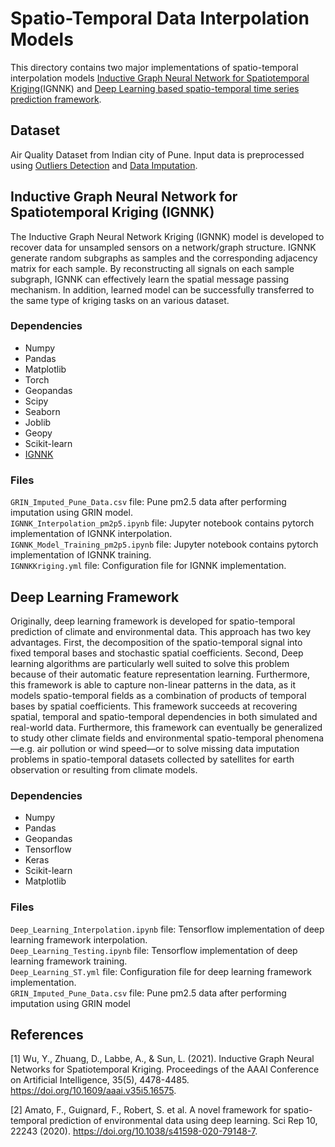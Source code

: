 # Spatio-Temporal Data Interpolation Models

This directory contains two major implementations of spatio-temporal interpolation models [Inductive Graph Neural Network for Spatiotemporal Kriging](https://ojs.aaai.org/index.php/AAAI/article/view/16575)(IGNNK) and [Deep Learning based spatio-temporal time series prediction framework](https://www.nature.com/articles/s41598-020-79148-7). 

## Dataset
Air Quality Dataset from Indian city of Pune. Input data is preprocessed using [Outliers Detection](https://github.com/datakaveri/analytics-notebooks/tree/main/Air-Quality/Outliers%20Detection) and [Data Imputation](https://github.com/datakaveri/analytics-notebooks/tree/main/Air-Quality/Data%20Imputation).


## Inductive Graph Neural Network for Spatiotemporal Kriging (IGNNK)
The Inductive Graph Neural Network Kriging (IGNNK) model is developed to recover data for unsampled sensors on a network/graph structure. IGNNK generate random subgraphs as samples and the corresponding adjacency matrix for each sample. By reconstructing all signals on each sample subgraph, IGNNK can effectively learn the spatial message passing mechanism. In addition, learned model can be successfully transferred to the same type of kriging tasks on an various dataset.

### Dependencies
- Numpy
- Pandas
- Matplotlib
- Torch
- Geopandas
- Scipy
- Seaborn
- Joblib
- Geopy
- Scikit-learn
- [IGNNK](https://github.com/Kaimaoge/IGNNK)

### Files
`GRIN_Imputed_Pune_Data.csv` file: Pune pm2.5 data after performing imputation using GRIN model.\
`IGNNK_Interpolation_pm2p5.ipynb` file: Jupyter notebook contains pytorch implementation of IGNNK interpolation.\
`IGNNK_Model_Training_pm2p5.ipynb` file: Jupyter notebook contains pytorch implementation of IGNNK training.\
`IGNNKKriging.yml` file: Configuration file for IGNNK implementation.

## Deep Learning Framework
Originally, deep learning framework is developed for spatio-temporal prediction of climate and environmental data. This approach has two key advantages. First, the decomposition of the spatio-temporal signal into fixed temporal bases and stochastic spatial coefficients. Second, Deep learning algorithms are particularly well suited to solve this problem because of their automatic feature representation learning. Furthermore, this framework is able to capture non-linear patterns in the data, as it models spatio-temporal fields as a combination of products of temporal bases by spatial coefficients. This framework succeeds at recovering spatial, temporal and spatio-temporal dependencies in both simulated and real-world data. Furthermore, this framework can eventually be generalized to study other climate fields and environmental spatio-temporal phenomena—e.g. air pollution or wind speed—or to solve missing data imputation problems in spatio-temporal datasets collected by satellites for earth observation or resulting from climate models.

### Dependencies
- Numpy
- Pandas
- Geopandas
- Tensorflow
- Keras
- Scikit-learn
- Matplotlib

### Files
`Deep_Learning_Interpolation.ipynb` file: Tensorflow implementation of deep learning framework interpolation.\
`Deep_Learning_Testing.ipynb` file: Tensorflow implementation of deep learning framework training.\
`Deep_Learning_ST.yml` file: Configuration file for deep learning framework implementation.\
`GRIN_Imputed_Pune_Data.csv` file: Pune pm2.5 data after performing imputation using GRIN model



## References
<a id="1">[1]</a> 
Wu, Y., Zhuang, D., Labbe, A., & Sun, L. (2021). Inductive Graph Neural Networks for Spatiotemporal Kriging. Proceedings of the AAAI Conference on Artificial Intelligence, 35(5), 4478-4485. https://doi.org/10.1609/aaai.v35i5.16575.

<a id="1">[2]</a> 
Amato, F., Guignard, F., Robert, S. et al. A novel framework for spatio-temporal prediction of environmental data using deep learning. Sci Rep 10, 22243 (2020). https://doi.org/10.1038/s41598-020-79148-7.

